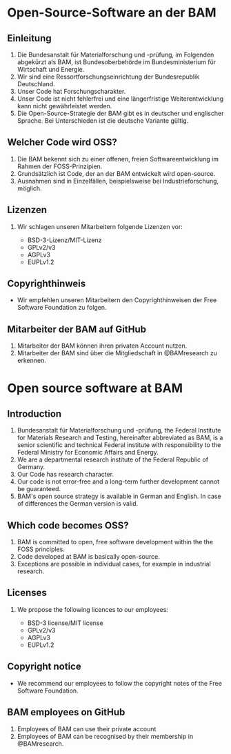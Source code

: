 # Open-Source-Software an der BAM

## Einleitung

1. Die Bundesanstalt für Materialforschung und -prüfung, im Folgenden abgekürzt als BAM, ist Bundesoberbehörde im Bundesministerium für Wirtschaft und Energie. 
2. Wir sind eine Ressortforschungseinrichtung der Bundesrepublik Deutschland.
3. Unser Code hat Forschungscharakter. 
4. Unser Code ist nicht fehlerfrei und eine längerfristige Weiterentwicklung kann nicht gewährleistet werden. 
5. Die Open-Source-Strategie der BAM gibt es in deutscher und englischer Sprache. Bei Unterschieden ist die deutsche Variante gültig.


## Welcher Code wird OSS?

1. Die BAM bekennt sich zu einer offenen, freien Softwareentwicklung im Rahmen der FOSS-Prinzipien.
2. Grundsätzlich ist Code, der an der BAM entwickelt wird open-source.
3. Ausnahmen sind in Einzelfällen, beispielsweise bei Industrieforschung, möglich.

## Lizenzen

1. Wir schlagen unseren Mitarbeitern folgende Lizenzen vor:

    *  BSD-3-Lizenz/MIT-Lizenz
    *  GPLv2/v3
    *  AGPLv3
    *  EUPLv1.2
    
## Copyrighthinweis

* Wir empfehlen unseren Mitarbeitern den Copyrighthinweisen der Free Software Foundation zu folgen. 



## Mitarbeiter der BAM auf GitHub

1. Mitarbeiter der BAM können ihren privaten Account nutzen. 
2. Mitarbeiter der BAM sind über die Mitgliedschaft in @BAMresearch zu erkennen.


# Open source software at BAM

## Introduction

1. Bundesanstalt für Materialforschung und -prüfung, the Federal Institute for Materials Research and Testing, hereinafter abbreviated as BAM, is a senior scientific and technical Federal institute with responsibility to the Federal Ministry for Economic Affairs and Energy.
2. We are a departmental research institute of the Federal Republic of Germany.
3. Our Code has research character. 
4. Our code is not error-free and a long-term further development cannot be guaranteed. 
5. BAM's open source strategy is available in German and English. In case of differences the German version is valid.


## Which code becomes OSS?

1. BAM is committed to open, free software development within the the FOSS principles.
2. Code developed at BAM is basically open-source.
3. Exceptions are possible in individual cases, for example in industrial research.

## Licenses

1. We propose the following licences to our employees:

    * BSD-3 license/MIT license
    * GPLv2/v3
    * AGPLv3
    * EUPLv1.2
    
## Copyright notice

* We recommend our employees to follow the copyright notes of the Free Software Foundation. 



## BAM employees on GitHub

1. Employees of BAM can use their private account 
2. Employees of BAM can be recognised by their membership in @BAMresearch.

